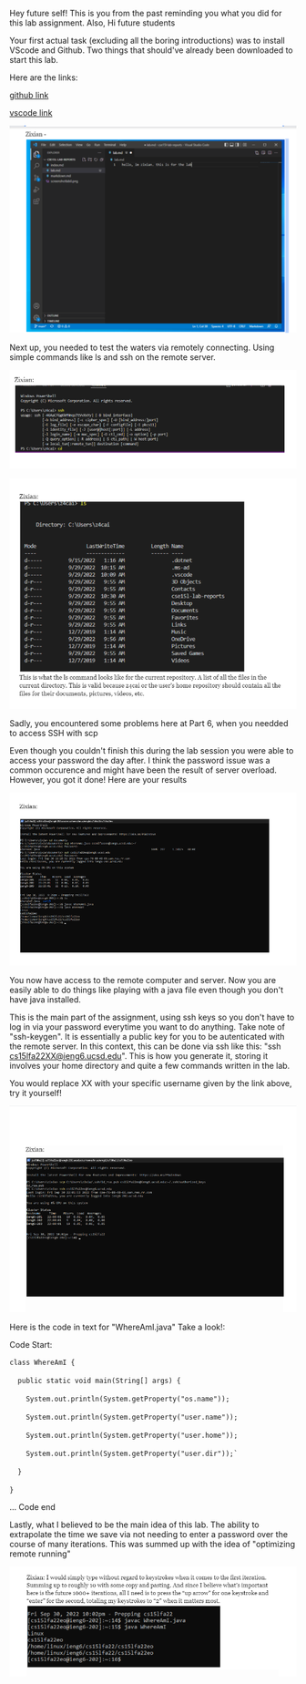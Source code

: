 Hey future self! This is you from the past reminding you what you did for this lab assignment. Also, Hi future students

Your first actual task (excluding all the boring introductions) was to install VScode and Github. Two things that should've already been downloaded to start this lab.

Here are the links:

[github link](https://desktop.github.com/)

[vscode link](https://code.visualstudio.com/)


![1](vscode(labreport).png)

Next up, you needed to test the waters via remotely connecting. Using simple commands like ls and ssh on the remote server.

![2](simple%20commands.png)

![3](testing%20ls.png)

Sadly, you encountered some problems here at Part 6, when you needded to access SSH with scp

Even though you couldn't finish this during the lab session you were able to access your password the day after. I think the password issue was a common occurence and might have been the result of server overload. However, you got it done! Here are your results

![4](moving%20files%20ssh%20via%20scp.png)

You now have access to the remote computer and server. Now you are easily able to do things like playing with a java file even though you don't have java installed. 

This is the main part of the assignment, using ssh keys so you don't have to log in via your password everytime you want to do anything. Take note of "ssh-keygen". It is essentially a public key for you to be autenticated with the remote server. In this context, this can be done via ssh like this: "ssh cs15lfa22XX@ieng6.ucsd.edu".  This is how you generate it, storing it involves your home directory and quite a few commands written in the lab.

You would replace XX with your specific username given by the link above, try it yourself!

![5](ssh%20keys.png)

Here is the code in text for "WhereAmI.java" Take a look!:

Code Start:

```
class WhereAmI {

  public static void main(String[] args) {

    System.out.println(System.getProperty("os.name"));

    System.out.println(System.getProperty("user.name"));

    System.out.println(System.getProperty("user.home"));

    System.out.println(System.getProperty("user.dir"));`

  }
  
}
```

... Code end



Lastly, what I believed to be the main idea of this lab. The ability to extrapolate the time we save via not needing to enter a password over the course of many iterations. This was summed up with the idea of "optimizing remote running"

![6](optimizing%20remote%20running.png)

